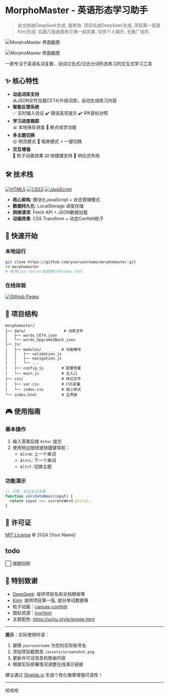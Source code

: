 # MorphoMaster - 英语形态学习助手

> 此文档由DeepSeek生成, 我修改.
> 项目名由DeepSeek生成, 项目第一版是Kimi生成.
> 后面几版由我和它俩一起完善.
> 仅供个人娱乐, 无推广目的.

![MorphoMaster 界面截图](https://pic2.ziyuan.wang/user/bigmanBass666/2025/03/1741889876284_118dad7818eb6.png)

![MorphoMaster 界面截图](https://pic2.ziyuan.wang/user/bigmanBass666/2025/03/1741889955184_613e6a24846c7.png)

一款专注于英语名词复数、动词过去式/过去分词形态练习的交互式学习工具

## ✨ 核心特性

- **动态词库支持**  
  从JSON文件加载CET4/升级词库，自动生成练习内容
- **智能反馈系统**  
  ✅ 实时输入验证 ✔️ 错误高亮提示 ✔️ IPA音标对照
- **学习进度跟踪**  
  📊 本地保存进度 🔄 断点续学功能
- **多主题切换**  
  🌞 明亮模式 🌚 暗黑模式 ⚡ 一键切换
- **交互增强**  
  🎉 粒子动画效果 ⌨️ 快捷键支持 📱 响应式布局

## 🛠️ 技术栈

[![HTML5](https://img.shields.io/badge/-HTML5-E34F26?logo=html5&logoColor=white)]()
[![CSS3](https://img.shields.io/badge/-CSS3-1572B6?logo=css3&logoColor=white)]()
[![JavaScript](https://img.shields.io/badge/-JavaScript-F7DF1E?logo=javascript&logoColor=black)]()

- **核心架构**: 模块化JavaScript + 状态管理模式
- **数据持久化**: LocalStorage 进度存储
- **网络请求**: Fetch API + JSON数据加载
- **动画效果**: CSS Transform + 动态Confetti粒子

## 🚀 快速开始

### 本地运行

```bash
git clone https://github.com/yourusername/morphomaster.git
cd morphomaster
# 使用Live Server或直接打开index.html
```

### 在线体验

[![GitHub Pages](https://img.shields.io/badge/netlify-在线演示-2088FF?logo=netlify)](https://morphomaster.netlify.app/)  

## 📂 项目结构

```text
morphomaster/
├── data/                 # 词库文件
│   ├── words_CET4.json
│   └── words_Upgrade2Bach.json
├── js/
│   ├── modules/         # 功能模块
│   │   ├── validation.js
│   │   ├── navigation.js
│   │   └── ...
│   ├── config.js        # 配置常量
│   └── main.js          # 主入口
├── css/                 # 样式文件
│   ├── var.css          # CSS变量
│   └── index.css        # 核心样式
└── index.html           # 主界面
```

## 🎮 使用指南

### 基本操作

1. 输入答案后按 `Enter` 提交
2. 使用侧边按钮或快捷键导航：
   - `Alt+H`: 上一个单词
   - `Alt+L`: 下一个单词
   - `Alt+T`: 切换主题

### 功能演示

```javascript
// 示例：验证名词复数
function validateNoun(input) {
  return input === currentWord.plural;
}
```

## 📜 许可证

[MIT License](LICENSE) © 2024 [Your Name]

## todo

⬜ 错题回顾

## 🌟 特别致谢

- [DeepSeek](https://www.deepseek.com/): 提供项目名和文档模板等
- [Kimi](https://kimi.moonshot.cn/): 提供项目第一版, 部分单词数据等
- 粒子动画：[canvas-confetti](https://github.com/catdad/canvas-confetti)
- 图标资源：[iconfont](https://iconfont.cn)
- 主题配色: <https://uchu.style/simple.html>

---

**提示**：实际使用时请：

1. 替换 `yourusername` 为您的实际账号名
2. 添加项目截图至 `/assets/screenshot.png`
3. 更新许可证信息和致谢内容
4. 根据实际部署情况调整在线演示链接

建议通过 [Shields.io](https://shields.io) 生成个性化徽章增强可读性！

---

哈哈哈
